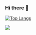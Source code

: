### Hi there 👋

<!--
**VatanakChamroeun/VatanakChamroeun** is a ✨ _special_ ✨ repository because its `README.md` (this file) appears on your GitHub profile.

Here are some ideas to get you started:

- 🔭 I’m currently working on ...
- 🌱 I’m currently learning ...
- 👯 I’m looking to collaborate on ...
- 🤔 I’m looking for help with ...
- 💬 Ask me about ...
- 📫 How to reach me: ...
- 😄 Pronouns: ...
- ⚡ Fun fact: ...
-->

<!-- ![GitHub stats](https://github-readme-stats.vercel.app/api?username=VatanakChamroeun&show_icons=true&theme=dracula) -->

<!-- most language used -->
<!-- ![Top Langs](https://github-readme-stats.vercel.app/api/top-langs/?username=VatanakChamroeun&theme=light) -->
[![Top Langs](https://github-readme-stats.vercel.app/api/top-langs/?username=VatanakChamroeun&layout=compact)](https://github.com/VatanakChamroeun/github-readme-stats)

<!-- visitors count -->
![](https://visitor-badge.laobi.icu/badge?page_id=VatanakChamroeun.VatanakChamroeun)
